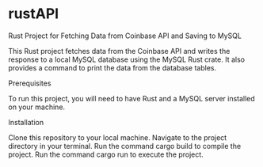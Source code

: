 # rustAPI
Rust Project for Fetching Data from Coinbase API and Saving to MySQL

This Rust project fetches data from the Coinbase API and writes the response to a local MySQL database using the MySQL Rust crate. It also provides a command to print the data from the database tables.

Prerequisites

To run this project, you will need to have Rust and a MySQL server installed on your machine.

Installation

Clone this repository to your local machine.
Navigate to the project directory in your terminal.
Run the command cargo build to compile the project.
Run the command cargo run to execute the project.
